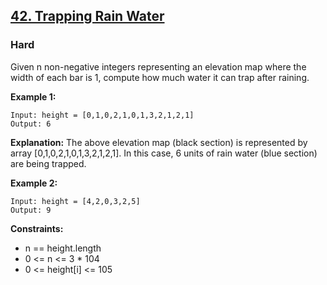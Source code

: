 ## [42. Trapping Rain Water](https://leetcode.com/problems/trapping-rain-water/)
### Hard

Given n non-negative integers representing an elevation map where the width of
each bar is 1, compute how much water it can trap after raining.

__Example 1:__

```
Input: height = [0,1,0,2,1,0,1,3,2,1,2,1]
Output: 6
```

__Explanation:__
The above elevation map (black section) is represented by array [0,1,0,2,1,0,1,3,2,1,2,1]. In this case, 6 units of rain water (blue section) are being trapped.

__Example 2:__

```
Input: height = [4,2,0,3,2,5]
Output: 9
```

__Constraints:__

* n == height.length
* 0 <= n <= 3 * 104
* 0 <= height[i] <= 105

